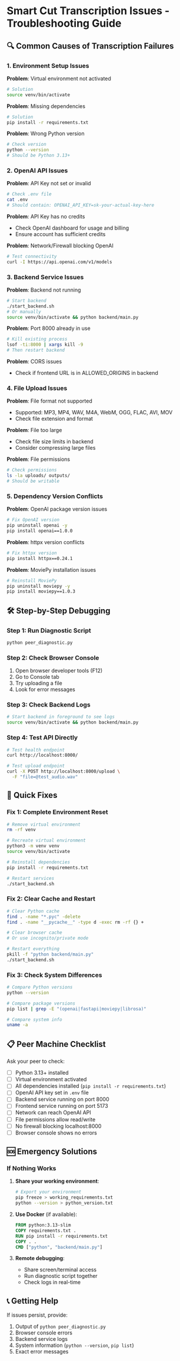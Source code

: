 # Smart Cut Transcription Issues - Troubleshooting Guide

## 🔍 Common Causes of Transcription Failures

### 1. Environment Setup Issues

**Problem**: Virtual environment not activated
```bash
# Solution
source venv/bin/activate
```

**Problem**: Missing dependencies
```bash
# Solution
pip install -r requirements.txt
```

**Problem**: Wrong Python version
```bash
# Check version
python --version
# Should be Python 3.13+
```

### 2. OpenAI API Issues

**Problem**: API Key not set or invalid
```bash
# Check .env file
cat .env
# Should contain: OPENAI_API_KEY=sk-your-actual-key-here
```

**Problem**: API Key has no credits
- Check OpenAI dashboard for usage and billing
- Ensure account has sufficient credits

**Problem**: Network/Firewall blocking OpenAI
```bash
# Test connectivity
curl -I https://api.openai.com/v1/models
```

### 3. Backend Service Issues

**Problem**: Backend not running
```bash
# Start backend
./start_backend.sh
# Or manually
source venv/bin/activate && python backend/main.py
```

**Problem**: Port 8000 already in use
```bash
# Kill existing process
lsof -ti:8000 | xargs kill -9
# Then restart backend
```

**Problem**: CORS issues
- Check if frontend URL is in ALLOWED_ORIGINS in backend

### 4. File Upload Issues

**Problem**: File format not supported
- Supported: MP3, MP4, WAV, M4A, WebM, OGG, FLAC, AVI, MOV
- Check file extension and format

**Problem**: File too large
- Check file size limits in backend
- Consider compressing large files

**Problem**: File permissions
```bash
# Check permissions
ls -la uploads/ outputs/
# Should be writable
```

### 5. Dependency Version Conflicts

**Problem**: OpenAI package version issues
```bash
# Fix OpenAI version
pip uninstall openai -y
pip install openai==1.0.0
```

**Problem**: httpx version conflicts
```bash
# Fix httpx version
pip install httpx==0.24.1
```

**Problem**: MoviePy installation issues
```bash
# Reinstall MoviePy
pip uninstall moviepy -y
pip install moviepy==1.0.3
```

## 🛠️ Step-by-Step Debugging

### Step 1: Run Diagnostic Script
```bash
python peer_diagnostic.py
```

### Step 2: Check Browser Console
1. Open browser developer tools (F12)
2. Go to Console tab
3. Try uploading a file
4. Look for error messages

### Step 3: Check Backend Logs
```bash
# Start backend in foreground to see logs
source venv/bin/activate && python backend/main.py
```

### Step 4: Test API Directly
```bash
# Test health endpoint
curl http://localhost:8000/

# Test upload endpoint
curl -X POST http://localhost:8000/upload \
  -F "file=@test_audio.wav"
```

## 🔧 Quick Fixes

### Fix 1: Complete Environment Reset
```bash
# Remove virtual environment
rm -rf venv

# Recreate virtual environment
python3 -m venv venv
source venv/bin/activate

# Reinstall dependencies
pip install -r requirements.txt

# Restart services
./start_backend.sh
```

### Fix 2: Clear Cache and Restart
```bash
# Clear Python cache
find . -name "*.pyc" -delete
find . -name "__pycache__" -type d -exec rm -rf {} +

# Clear browser cache
# Or use incognito/private mode

# Restart everything
pkill -f "python backend/main.py"
./start_backend.sh
```

### Fix 3: Check System Differences
```bash
# Compare Python versions
python --version

# Compare package versions
pip list | grep -E "(openai|fastapi|moviepy|librosa)"

# Compare system info
uname -a
```

## 📋 Peer Machine Checklist

Ask your peer to check:

- [ ] Python 3.13+ installed
- [ ] Virtual environment activated
- [ ] All dependencies installed (`pip install -r requirements.txt`)
- [ ] OpenAI API key set in `.env` file
- [ ] Backend service running on port 8000
- [ ] Frontend service running on port 5173
- [ ] Network can reach OpenAI API
- [ ] File permissions allow read/write
- [ ] No firewall blocking localhost:8000
- [ ] Browser console shows no errors

## 🆘 Emergency Solutions

### If Nothing Works
1. **Share your working environment**:
   ```bash
   # Export your environment
   pip freeze > working_requirements.txt
   python --version > python_version.txt
   ```

2. **Use Docker** (if available):
   ```dockerfile
   FROM python:3.13-slim
   COPY requirements.txt .
   RUN pip install -r requirements.txt
   COPY . .
   CMD ["python", "backend/main.py"]
   ```

3. **Remote debugging**:
   - Share screen/terminal access
   - Run diagnostic script together
   - Check logs in real-time

## 📞 Getting Help

If issues persist, provide:
1. Output of `python peer_diagnostic.py`
2. Browser console errors
3. Backend service logs
4. System information (`python --version`, `pip list`)
5. Exact error messages
